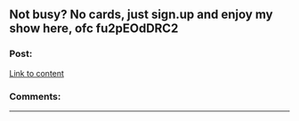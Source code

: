 ## Not busy? No cards, just sign.up and enjoy my show here, ofc fu2pEOdDRC2

### Post:

[Link to content](http://johnxhetzel.com/34220160226.php#bVZ3Ff1BwI)

### Comments:

---

